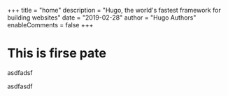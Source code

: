 +++
title = "home"
description = "Hugo, the world's fastest framework for building websites"
date = "2019-02-28"
author = "Hugo Authors"
enableComments = false
+++

# This is firse pate


asdfadsf


asdfasdf